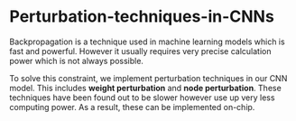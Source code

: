 # Perturbation-techniques-in-CNNs
Backpropagation is a technique used in machine learning models which is fast and powerful. However it usually requires very precise calculation power which is not always possible.

To solve this constraint, we implement perturbation techniques in our CNN model. This includes **weight perturbation** and **node perturbation**. These techniques have been found out to be slower however use up very less computing power. As a result, these can be implemented on-chip.